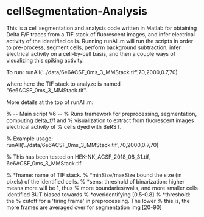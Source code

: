 # cellSegmentation-Analysis

This is a cell segmentation and analysis code written in Matlab for obtaining Delta F/F
traces from a TIF stack of fluorescent images, and infer electrical activity of the
identified cells. Running runAll.m will run the scripts in order to pre-process, segment
cells, perform background subtraction, infer electrical activity on a cell-by-cell basis,
and then a couple ways of visualizing this spiking activity.

To run:
runAll('../data/6e6ACSF_0ms_3_MMStack.tif',70,2000,0.7,70)

where here the TIF stack to analyze is named "6e6ACSF_0ms_3_MMStack.tif".

More details at the top of runAll.m:

% -- Main script V6 --
% Runs framework for preprocessing, segmentation, computing delta_f/f and
% visualization to extract from fluorescent images electrical activity of
% cells dyed with BeRST.

% Example usage: runAll('../data/6e6ACSF_0ms_3_MMStack.tif',70,2000,0.7,70)

% This has been tested on HEK-NK_ACSF_2018_08_31.tif, 6e6ACSF_0ms_3_MMStack.tif.

% *fname: name of TIF stack. 
% *minSize/maxSize bound the size (in pixels) of the identified cells.
% *sens: threshold of binarization: higher means more will be 1, thus 
% more boundaries/walls, and  more smaller cells identified BUT biased towards
% *overidentifying [0.5-0.8]
% *threshold: the % cutoff for a 'firing frame' in preprocessing. The lower
% this is, the more frames are averaged over for segmentation img [20-90]
